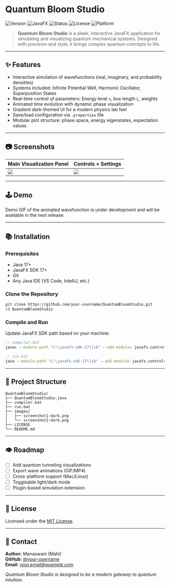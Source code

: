 # Quantum Bloom Studio

![Version](https://img.shields.io/badge/version-1.0.0-6a0dad?style=for-the-badge)
![JavaFX](https://img.shields.io/badge/built%20with-JavaFX-ff69b4?style=for-the-badge)
![Status](https://img.shields.io/badge/status-active-228b22?style=for-the-badge)
![License](https://img.shields.io/badge/license-MIT-blue?style=for-the-badge)
![Platform](https://img.shields.io/badge/platform-Windows%2011-blueviolet?style=for-the-badge)

> **Quantum Bloom Studio** is a sleek, interactive JavaFX application for simulating and visualizing quantum mechanical systems. Designed with precision and style, it brings complex quantum concepts to life.

---

## ✨ Features

- Interactive simulation of wavefunctions (real, imaginary, and probability densities)
- Systems included: Infinite Potential Well, Harmonic Oscillator, Superposition States
- Real-time control of parameters: Energy level `n`, box length `L`, weights
- Animated time evolution with dynamic phase visualization
- Gradient dark-themed UI for a modern physics lab feel
- Save/load configuration via `.properties` file
- Modular plot structure: phase space, energy eigenstates, expectation values

---

## 📷 Screenshots

| Main Visualization Panel | Controls + Settings |
|--------------------------|---------------------|
| ![](./images/screenshot1-dark.png) | ![](./images/screenshot2-dark.png) |

---

## 🕹️ Demo

Demo GIF of the animated wavefunction is under development and will be available in the next release.

---

## 📚 Installation

### Prerequisites

- Java 17+
- JavaFX SDK 17+
- Git
- Any Java IDE (VS Code, IntelliJ, etc.)

### Clone the Repository

```bash
git clone https://github.com/your-username/QuantumBloomStudio.git
cd QuantumBloomStudio
```

### Compile and Run

Update JavaFX SDK path based on your machine:

```bat
:: compiler.bat
javac --module-path "C:\javafx-sdk-17\lib" --add-modules javafx.controls,javafx.fxml QuantumBloomStudio.java
```

```bat
:: run.bat
java --module-path "C:\javafx-sdk-17\lib" --add-modules javafx.controls,javafx.fxml QuantumBloomStudio
```

---

## 🔄 Project Structure

```
QuantumBloomStudio/
├── QuantumBloomStudio.java
├── compiler.bat
├── run.bat
├── images/
│   ├── screenshot1-dark.png
│   └── screenshot2-dark.png
├── LICENSE
└── README.md
```

---

## 👁️ Roadmap

- [ ] Add quantum tunneling visualizations
- [ ] Export wave animations (GIF/MP4)
- [ ] Cross-platform support (Mac/Linux)
- [ ] Toggleable light/dark mode
- [ ] Plugin-based simulation extension

---

## 📅 License

Licensed under the [MIT License](./LICENSE).

---

## 💬 Contact

**Author:** Manaswani (Mahi)  
**GitHub:** [@your-username](https://github.com/your-username)  
**Email:** your.email@example.com

_Quantum Bloom Studio is designed to be a modern gateway to quantum intuition._
